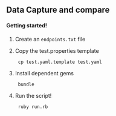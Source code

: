 ## Data Capture and compare

#### Getting started!

1. Create an `endpoints.txt` file
2. Copy the test.properties template

        cp test.yaml.template test.yaml

3. Install dependent gems

        bundle

4. Run the script!

        ruby run.rb
